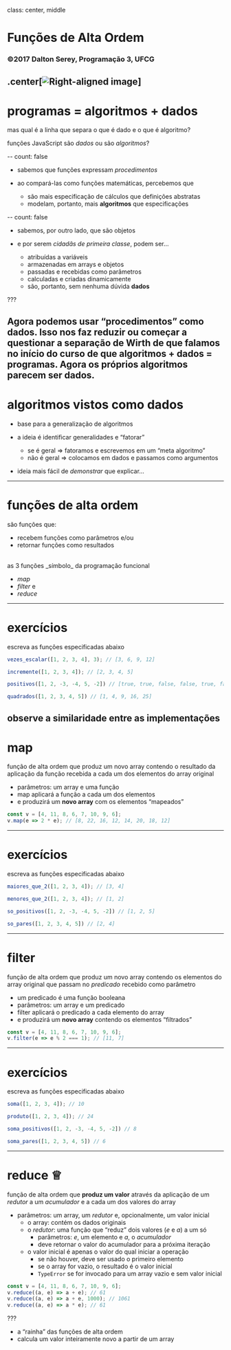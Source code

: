 class: center, middle
# Funções de Alta Ordem
### ©2017 Dalton Serey, Programação 3, UFCG
.center[![Right-aligned image](https://i.stack.imgur.com/Mmww2.png)]
---
# programas = algoritmos + dados

mas qual é a linha que separa o que é dado e o que é algoritmo?
 
funções JavaScript são _dados_ ou são _algoritmos_?

--
count: false
- sabemos que funções expressam _procedimentos_ 

- ao compará-las como funções matemáticas, percebemos que
   - são mais especificação de cálculos que definições abstratas
   - modelam, portanto, mais **algoritmos** que especificações

--
count: false
- sabemos, por outro lado, que são objetos

- e por serem _cidadãs de primeira classe_, podem ser...
   - atribuídas a variáveis
   - armazenadas em arrays e objetos
   - passadas e recebidas como parâmetros
   - calculadas e criadas dinamicamente
   - são, portanto, sem nenhuma dúvida **dados**

???

Agora podemos usar “procedimentos” como dados. Isso nos faz
reduzir ou começar a questionar a separação de Wirth de que
falamos no início do curso de que algoritmos + dados = programas.
Agora os próprios algoritmos parecem ser dados.
---
# algoritmos vistos como dados

- base para a generalização de algoritmos

- a ideia é identificar generalidades e “fatorar”

   - se é geral ⇒ fatoramos e escrevemos em um “meta algoritmo”
   - não é geral ⇒ colocamos em dados e passamos como argumentos

- ideia mais fácil de _demonstrar_ que explicar...
---
# funções de alta ordem

são funções que:

   - recebem funções como parâmetros e/ou
   - retornar funções como resultados

<br>
as 3 funções _símbolo_ da programação funcional

   - _map_
   - _filter_ e
   - _reduce_

---
# exercícios

escreva as funções especificadas abaixo

```javascript
vezes_escalar([1, 2, 3, 4], 3); // [3, 6, 9, 12]

incremente([1, 2, 3, 4]); // [2, 3, 4, 5]

positivos([1, 2, -3, -4, 5, -2]) // [true, true, false, false, true, false]

quadrados([1, 2, 3, 4, 5]) // [1, 4, 9, 16, 25]
```

observe a similaridade entre as implementações
---
# map

função de alta ordem que produz um novo array contendo o
resultado da aplicação da função recebida a cada um dos elementos
do array original

- parâmetros: um array e uma função
- map aplicará a função a cada um dos elementos
- e produzirá um **novo array** com os elementos “mapeados”

```javascript
const v = [4, 11, 8, 6, 7, 10, 9, 6];
v.map(e => 2 * e); // [8, 22, 16, 12, 14, 20, 18, 12]
```
---
# exercícios

escreva as funções especificadas abaixo

```javascript
maiores_que_2([1, 2, 3, 4]); // [3, 4]

menores_que_2([1, 2, 3, 4]); // [1, 2]

so_positivos([1, 2, -3, -4, 5, -2]) // [1, 2, 5]

so_pares([1, 2, 3, 4, 5]) // [2, 4]
```

---
# filter

função de alta ordem que produz um novo array contendo os
elementos do array original que passam no _predicado_ recebido
como parâmetro

- um predicado é uma função booleana
- parâmetros: um array e um predicado
- filter aplicará o predicado a cada elemento do array
- e produzirá um **novo array** contendo os elementos “filtrados”

```javascript
const v = [4, 11, 8, 6, 7, 10, 9, 6];
v.filter(e => e % 2 === 1); // [11, 7]
```
---
# exercícios

escreva as funções especificadas abaixo

```javascript
soma([1, 2, 3, 4]); // 10

produto([1, 2, 3, 4]); // 24

soma_positivos([1, 2, -3, -4, 5, -2]) // 8

soma_pares([1, 2, 3, 4, 5]) // 6
```


---
# reduce ♕

função de alta ordem que **produz um valor** através da aplicação de
um _redutor_ a um _acumulador_ e a cada um dos valores do array

- parâmetros: um array, um _redutor_ e, opcionalmente, um valor inicial
   - o array: contém os dados originais
   - o _redutor_: uma função que “reduz” dois valores (_e_ e _a_) a um só
      - parâmetros: _e_, um elemento e _a_, o _acumulador_
      - deve retornar o valor do acumulador para a próxima iteração
   - o valor inicial é apenas o valor do qual iniciar a operação
      - se não houver, deve ser usado o primeiro elemento
      - se o array for vazio, o resultado é o valor inicial
      - `TypeError` se for invocado para um array vazio e sem valor inicial

```javascript
const v = [4, 11, 8, 6, 7, 10, 9, 6];
v.reduce((a, e) => a + e); // 61
v.reduce((a, e) => a + e, 1000); // 1061
v.reduce((a, e) => a * e); // 61
```
???
- a “rainha” das funções de alta ordem
- calcula um valor inteiramente novo a partir de um array
